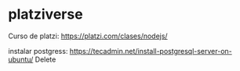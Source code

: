 # platziverse
Curso de platzi: https://platzi.com/clases/nodejs/

instalar postgress:
https://tecadmin.net/install-postgresql-server-on-ubuntu/
Delete
